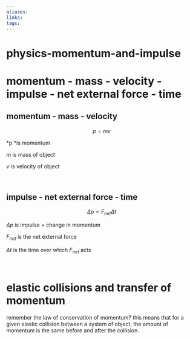 ```yaml
---
aliases: 
links: 
tags: 
---
```

# physics-momentum-and-impulse

# momentum - mass - velocity - impulse - net external force - time

## momentum - mass - velocity

$$
p=mv
$$

*p ​*is momentum

*m* is mass of object

*v* is velocity of object

‍

## impulse - net external force - time

$$
\Delta p = F_{net} \Delta t
$$

$\Delta p$ is impulse = change in momentum

$F_{net}$ is the net external force

$\Delta t$ is the time over which $F_{net}$ acts

‍

# elastic collisions and transfer of momentum

remember the law of conservation of momentum? this means that for a given elastic collision between a system of object, the amount of momentum is the same before and after the collision.

‍
